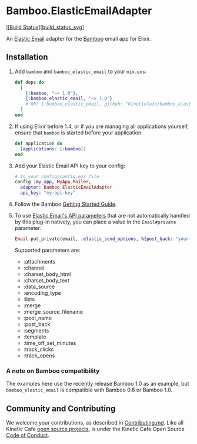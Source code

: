 # Bamboo.ElasticEmailAdapter

[![Build Status][build_status_svg]][build status]

An [Elastic Email][] adapter for the [Bamboo][] email app for Elixir.

## Installation

1.  Add `bamboo` and `bamboo_elastic_email` to your `mix.exs`:

    ```elixir
    def deps do
      [
        {:bamboo, "~> 1.0"},
        {:bamboo_elastic_email, "~> 1.0"}
        # OR: {:bamboo_elastic_email, github: "KineticCafe/bamboo_elastic_email"}
      ]
    end
    ```

2.  If using Elixir before 1.4, or if you are managing all applications
    yourself, ensure that `bamboo` is started before your application:

    ```elixir
    def application do
      [applications: [:bamboo]]
    end
    ```

3.  Add your Elastic Email API key to your config:

    ```elixir
    # In your config/config.exs file
    config :my_app, MyApp.Mailer,
      adapter: Bamboo.ElasticEmailAdapter
      api_key: "my-api-key"
    ```

4.  Follow the Bamboo [Getting Started Guide][getting_started].

5.  To use [Elastic Email's API parameters][email_send] that are not automatically
      handled by this plug-in natively, you can place a value in the `Email#private`
      parameter:

    ```elixir
    Email.put_private(email, :elastic_send_options, %{post_back: "your-post-back-value", pool_name: "your-pool-name"})
    ```

    Supported parameters are:
      * :attachments
      * :channel
      * :charset_body_html
      * :charset_body_text
      * :data_source
      * :encoding_type
      * :lists
      * :merge
      * :merge_source_filename
      * :pool_name
      * :post_back
      * :segments
      * :template
      * :time_off_set_minutes
      * :track_clicks
      * :track_opens

### A note on Bamboo compatibility

The examples here use the recently release Bamboo 1.0 as an example, but
`bamboo_elastic_email` is compatible with Bamboo 0.8 or Bamboo 1.0.

## Community and Contributing

We welcome your contributions, as described in [Contributing.md][]. Like all
Kinetic Cafe [open source projects][], is under the Kinetic Cafe Open Source
[Code of Conduct][kccoc].

[build status svg]: https://travis-ci.org/KineticCafe/bamboo_elastic_email.svg?branch=master
[build status]: https://travis-ci.org/KineticCafe/bamboo_elastic_email
[Elastic Email]: https://elasticemail.com/
[Bamboo]: https://github.com/thoughtbot/bamboo
[Hex.pm]: https://hex.pm
[getting_started]: https://github.com/thoughtbot/bamboo#getting-started
[Contributing.md]: Contributing.md
[open source projects]: https://github.com/KineticCafe
[kccoc]: https://github.com/KineticCafe/code-of-conduct
[email_send]: https://api.elasticemail.com/public/help#Email_Send
